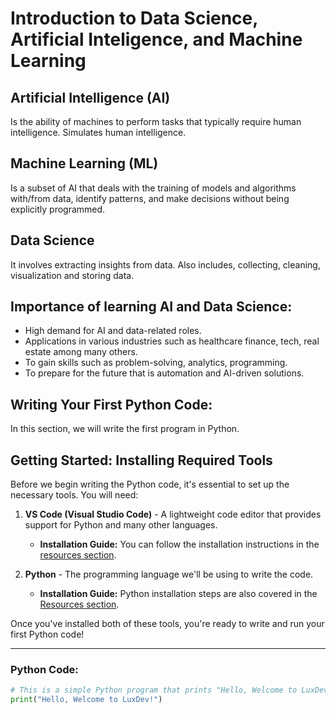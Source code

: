 # Introduction to Data Science, Artificial Inteligence, and Machine Learning

## Artificial Intelligence (AI)
Is the ability of machines to perform tasks that typically require human intelligence.
Simulates human intelligence.

## Machine Learning (ML)
Is a subset of AI that deals with the training of models and algorithms with/from data, identify patterns, and make decisions without being explicitly programmed.

## Data Science
It involves extracting insights from data.
Also includes, collecting, cleaning, visualization and storing data.

## Importance of learning AI and Data Science:
- High demand for AI and data-related roles.
- Applications in various industries such as healthcare finance, tech, real estate among many others.
- To gain skills such as problem-solving, analytics, programming.
- To prepare for the future that is automation and AI-driven solutions.

## Writing Your First Python Code: 

In this section, we will write the first program in Python.

## Getting Started: Installing Required Tools

Before we begin writing the Python code, it's essential to set up the necessary tools. You will need:

1. **VS Code (Visual Studio Code)** - A lightweight code editor that provides support for Python and many other languages.  
   - **Installation Guide:** You can follow the installation instructions in the [resources section](resources/tools.md).

2. **Python** - The programming language we'll be using to write the code.  
   - **Installation Guide:** Python installation steps are also covered in the [Resources section](resources/tools.md).

Once you've installed both of these tools, you're ready to write and run your first Python code!

---

### Python Code:

```python
# This is a simple Python program that prints "Hello, Welcome to LuxDev!"
print("Hello, Welcome to LuxDev!")


